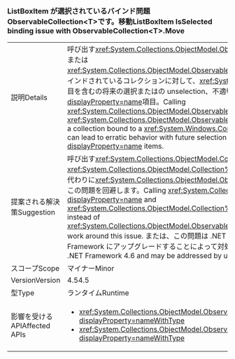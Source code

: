 ### <a name="listboxitem-isselected-binding-issue-with-observablecollectionlttgtmove"></a><span data-ttu-id="56b84-101">ListBoxItem が選択されているバインド問題 ObservableCollection&lt;T&gt;です。移動</span><span class="sxs-lookup"><span data-stu-id="56b84-101">ListBoxItem IsSelected binding issue with ObservableCollection&lt;T&gt;.Move</span></span>

|   |   |
|---|---|
|<span data-ttu-id="56b84-102">説明</span><span class="sxs-lookup"><span data-stu-id="56b84-102">Details</span></span>|<span data-ttu-id="56b84-103">呼び出す<xref:System.Collections.ObjectModel.ObservableCollection%601.Move(System.Int32,System.Int32)>または<xref:System.Collections.ObjectModel.ObservableCollection%601.MoveItem(System.Int32,System.Int32)>にバインドされているコレクションに対して、<xref:System.Windows.Controls.ListBox?displayProperty=name>選択項目を含むの将来の選択またはの unselection、不適切な動作につながる<xref:System.Windows.Controls.ListBox?displayProperty=name>項目。</span><span class="sxs-lookup"><span data-stu-id="56b84-103">Calling <xref:System.Collections.ObjectModel.ObservableCollection%601.Move(System.Int32,System.Int32)> or <xref:System.Collections.ObjectModel.ObservableCollection%601.MoveItem(System.Int32,System.Int32)> on a collection bound to a <xref:System.Windows.Controls.ListBox?displayProperty=name> with items selected can lead to erratic behavior with future selection or unselection of <xref:System.Windows.Controls.ListBox?displayProperty=name> items.</span></span>|
|<span data-ttu-id="56b84-104">提案される解決策</span><span class="sxs-lookup"><span data-stu-id="56b84-104">Suggestion</span></span>|<span data-ttu-id="56b84-105">呼び出す<xref:System.Collections.ObjectModel.Collection%601.Remove(%600)?displayProperty=name>と<xref:System.Collections.ObjectModel.Collection%601.Insert(System.Int32,%600)?displayProperty=name>の代わりに<xref:System.Collections.ObjectModel.ObservableCollection%601.Move(System.Int32,System.Int32)>この問題を回避します。</span><span class="sxs-lookup"><span data-stu-id="56b84-105">Calling <xref:System.Collections.ObjectModel.Collection%601.Remove(%600)?displayProperty=name> and <xref:System.Collections.ObjectModel.Collection%601.Insert(System.Int32,%600)?displayProperty=name> instead of <xref:System.Collections.ObjectModel.ObservableCollection%601.Move(System.Int32,System.Int32)> will work around this issue.</span></span> <span data-ttu-id="56b84-106">または、この問題は .NET Framework 4.6 で修正されたため、このバージョンの .NET Framework にアップグレードすることによって対処できます。</span><span class="sxs-lookup"><span data-stu-id="56b84-106">Alternatively, this issue has been fixed in the .NET Framework 4.6 and may be addressed by upgrading to that version of the .NET Framework.</span></span>|
|<span data-ttu-id="56b84-107">スコープ</span><span class="sxs-lookup"><span data-stu-id="56b84-107">Scope</span></span>|<span data-ttu-id="56b84-108">マイナー</span><span class="sxs-lookup"><span data-stu-id="56b84-108">Minor</span></span>|
|<span data-ttu-id="56b84-109">Version</span><span class="sxs-lookup"><span data-stu-id="56b84-109">Version</span></span>|<span data-ttu-id="56b84-110">4.5</span><span class="sxs-lookup"><span data-stu-id="56b84-110">4.5</span></span>|
|<span data-ttu-id="56b84-111">型</span><span class="sxs-lookup"><span data-stu-id="56b84-111">Type</span></span>|<span data-ttu-id="56b84-112">ランタイム</span><span class="sxs-lookup"><span data-stu-id="56b84-112">Runtime</span></span>|
|<span data-ttu-id="56b84-113">影響を受ける API</span><span class="sxs-lookup"><span data-stu-id="56b84-113">Affected APIs</span></span>|<ul><li><xref:System.Collections.ObjectModel.ObservableCollection%601.Move(System.Int32,System.Int32)?displayProperty=nameWithType></li><li><xref:System.Collections.ObjectModel.ObservableCollection%601.MoveItem(System.Int32,System.Int32)?displayProperty=nameWithType></li></ul>|


